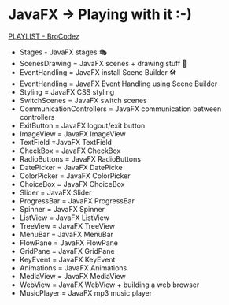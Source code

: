 # JavaFX -> Playing with it :-)

[PLAYLIST - BroCodez](https://www.youtube.com/playlist?list=PLZPZq0r_RZOM-8vJA3NQFZB7JroDcMwev)

- Stages - JavaFX stages 🎭
- ScenesDrawing = JavaFX scenes + drawing stuff 🌄
- EventHandling = JavaFX install Scene Builder 🛠️
- EventHandling = JavaFX Event Handling using Scene Builder
- Styling = JavaFX CSS styling
- SwitchScenes = JavaFX switch scenes
- CommunicationControllers = JavaFX communication between controllers
- ExitButton = JavaFX logout/exit button
- ImageView = JavaFX ImageView
- TextField =JavaFX TextField
- CheckBox = JavaFX CheckBox
- RadioButtons = JavaFX RadioButtons
- DatePicker = JavaFX DatePicke
- ColorPicker = JavaFX ColorPicker
- ChoiceBox = JavaFX ChoiceBox
- Slider = JavaFX Slider
- ProgressBar = JavaFX ProgressBar
- Spinner = JavaFX Spinner
- ListView = JavaFX ListView
- TreeView = JavaFX TreeView
- MenuBar = JavaFX MenuBar
- FlowPane = JavaFX FlowPane
- GridPane = JavaFX GridPane
- KeyEvent = JavaFX KeyEvent
- Animations = JavaFX Animations
- MediaView = JavaFX MediaView
- WebView = JavaFX WebView + building a web browser
- MusicPlayer =  JavaFX mp3 music player